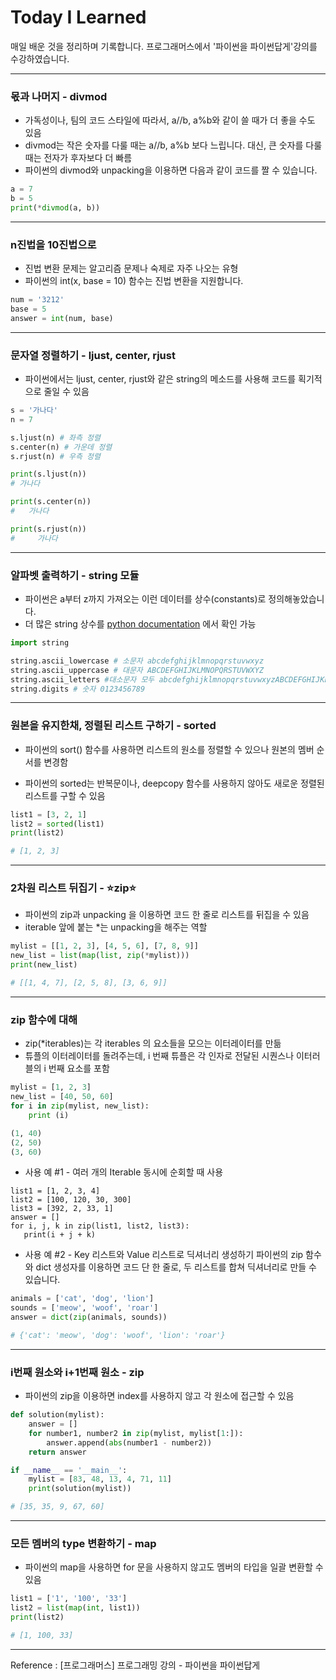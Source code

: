 # Today I Learned
매일 배운 것을 정리하며 기록합니다. 프로그래머스에서 '파이썬을 파이썬답게'강의를 수강하였습니다.

***

### 몫과 나머지 - divmod
- 가독성이나, 팀의 코드 스타일에 따라서, a//b, a%b와 같이 쓸 때가 더 좋을 수도 있음
- divmod는 작은 숫자를 다룰 때는 a//b, a%b 보다 느립니다. 대신, 큰 숫자를 다룰 때는 전자가 후자보다 더 빠름
- 파이썬의 divmod와 unpacking을 이용하면 다음과 같이 코드를 짤 수 있습니다.


```python
a = 7
b = 5
print(*divmod(a, b))
```

***

### n진법을 10진법으로
- 진법 변환 문제는 알고리즘 문제나 숙제로 자주 나오는 유형
- 파이썬의 int(x, base = 10) 함수는 진법 변환을 지원합니다.


```python
num = '3212'
base = 5
answer = int(num, base)
```

***

### 문자열 정렬하기 - ljust, center, rjust
- 파이썬에서는 ljust, center, rjust와 같은 string의 메소드를 사용해 코드를 획기적으로 줄일 수 있음


```python
s = '가나다'
n = 7

s.ljust(n) # 좌측 정렬
s.center(n) # 가운데 정렬
s.rjust(n) # 우측 정렬

print(s.ljust(n))
# 가나다

print(s.center(n))
#   가나다

print(s.rjust(n))
#     가나다

```

***

### 알파벳 출력하기 - string 모듈

- 파이썬은 a부터 z까지 가져오는 이런 데이터를 상수(constants)로 정의해놓았습니다.
- 더 많은 string 상수를 [python documentation](https://docs.python.org/3.4/library/string.html) 에서 확인 가능

```python
import string 

string.ascii_lowercase # 소문자 abcdefghijklmnopqrstuvwxyz
string.ascii_uppercase # 대문자 ABCDEFGHIJKLMNOPQRSTUVWXYZ
string.ascii_letters #대소문자 모두 abcdefghijklmnopqrstuvwxyzABCDEFGHIJKLMNOPQRSTUVWXYZ
string.digits # 숫자 0123456789
```

***

### 원본을 유지한채, 정렬된 리스트 구하기 - sorted

- 파이썬의 sort() 함수를 사용하면 리스트의 원소를 정렬할 수 있으나 원본의 멤버 순서를 변경함

- 파이썬의 sorted는 반복문이나, deepcopy 함수를 사용하지 않아도 새로운 정렬된 리스트를 구할 수 있음

```python
list1 = [3, 2, 1]
list2 = sorted(list1)
print(list2)

# [1, 2, 3]
```

***

### 2차원 리스트 뒤집기 - ⭐️zip⭐️

- 파이썬의 zip과 unpacking 을 이용하면 코드 한 줄로 리스트를 뒤집을 수 있음
- iterable 앞에 붙는 *는 unpacking을 해주는 역할

```python
mylist = [[1, 2, 3], [4, 5, 6], [7, 8, 9]]
new_list = list(map(list, zip(*mylist)))
print(new_list)

# [[1, 4, 7], [2, 5, 8], [3, 6, 9]]
```


***


### zip 함수에 대해
- zip(*iterables)는 각 iterables 의 요소들을 모으는 이터레이터를 만듦
- 튜플의 이터레이터를 돌려주는데, i 번째 튜플은 각 인자로 전달된 시퀀스나 이터러블의 i 번째 요소를 포함

```python
mylist = [1, 2, 3]
new_list = [40, 50, 60]
for i in zip(mylist, new_list):
    print (i)

(1, 40)
(2, 50)
(3, 60)
```

- 사용 예 #1 - 여러 개의 Iterable 동시에 순회할 때 사용
```pyhton
list1 = [1, 2, 3, 4]
list2 = [100, 120, 30, 300]
list3 = [392, 2, 33, 1]
answer = []
for i, j, k in zip(list1, list2, list3):
   print(i + j + k)
```

- 사용 예 #2 - Key 리스트와 Value 리스트로 딕셔너리 생성하기
파이썬의 zip 함수와 dict 생성자를 이용하면 코드 단 한 줄로, 두 리스트를 합쳐 딕셔너리로 만들 수 있습니다.
```python
animals = ['cat', 'dog', 'lion']
sounds = ['meow', 'woof', 'roar']
answer = dict(zip(animals, sounds)) 

# {'cat': 'meow', 'dog': 'woof', 'lion': 'roar'}
```
***

### i번째 원소와 i+1번째 원소 - zip

- 파이썬의 zip을 이용하면 index를 사용하지 않고 각 원소에 접근할 수 있음

```python
def solution(mylist):
    answer = []
    for number1, number2 in zip(mylist, mylist[1:]):
        answer.append(abs(number1 - number2))
    return answer

if __name__ == '__main__':
    mylist = [83, 48, 13, 4, 71, 11]    
    print(solution(mylist))

# [35, 35, 9, 67, 60]
```

***

### 모든 멤버의 type 변환하기 - map

- 파이썬의 map을 사용하면 for 문을 사용하지 않고도 멤버의 타입을 일괄 변환할 수 있음

```python
list1 = ['1', '100', '33']
list2 = list(map(int, list1))
print(list2)

# [1, 100, 33]
```

***


Reference : [프로그래머스] 프로그래밍 강의 - 파이썬을 파이썬답게
